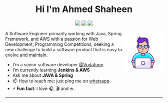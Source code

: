 <h1 align="center">Hi I'm Ahmed Shaheen</h1>

<p align="center">
	<a href="https://www.facebook.com/ahmedshaheen676"><img src="https://img.shields.io/badge/facebook-ahmedshaheen676-%231FA1F1?style=flat&logo=facebook"/></a>
    <a href="https://twitter.com/ahmedshaheen676"><img src="https://img.shields.io/badge/twitter-@ahmedshaheen676-%231FA1F1?style=flat&logo=twitter&logoColor=white"/></a>
    <a href="https://www.linkedin.com/in/ahmedshaheen93/"><img src="https://img.shields.io/badge/linkedin-ahmedshaheen93-%230177B5?style=flat&logo=linkedin&logoColor=white"/></a>
  </p>
  <img src="https://github.com/ahmedshaheen93/ahmedshaheen93/blob/main/coder.png" align="right" width="25%"/>

A Software Engineer primarily working with Java, Spring Framework, and AWS with a passion for
Web Development, Programming Competitions, seeking a new challenge to build a software product that is
easy to evolve and maintain.

-  I'm a senior software developer [@Vodafone](https://web.vodafone.com.eg/en/home).
-  I’m currently learning **Jenkins & AWS**
-  Ask me about **JAVA & Spring**
- 	📫 How to reach me: just ping me on [whatsapp](https://api.whatsapp.com/send/?phone=+201061510304) 
- ⚡ **Fun fact**: I love 🎧, 🎬 and ☕️.
<hr/>

